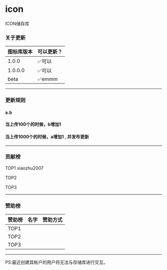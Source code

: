 # icon
ICON储存库



### 关于更新

| 图标库版本 | 可以更新？             |
| ---------- | ---------------------- |
| 1.0.0      | :white_check_mark:可以 |
| 1.0.0.0    | :white_check_mark:可以 |
| beta       | :white_check_mark:emmm |

----------



### 更新规则

#### a.b

#### 当上传100个的时候，b增加1

#### 当上传1000个的时候，a增加1  , 并发布更新

---------------------------

### 贡献榜

TOP1 xiaozhu2007

TOP2 

TOP3


----------------------------

### 赞助榜

| 赞助榜 | 名字             | 赞助方式 |
| ---------- | ------------- | ------------|
| TOP1       | |  |
| TOP2       | |  |
| TOP3       | |  |

---------------------------



PS:最近创建其帐户的用户将无法与存储库进行交互。
